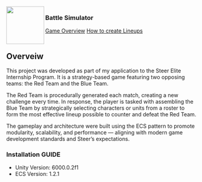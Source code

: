 <!-- PROJECT LOGO -->
<div>
<h3><img align="left" width="100" height="100" src="appstore.png"> <br/> Battle Simulator
</div>   
<a href="https://www.youtube.com/watch?v=E1-fTTuxCIU">Game Overview</a> <a href="https://www.youtube.com/watch?v=WN8-BFGJ8NA">How to create Lineups</a>  <br/> <br/> </h3>   
</div>   
 
## Overveiw
This project was developed as part of my application to the Steer Elite Internship Program. It is a strategy-based game featuring two opposing teams: the Red Team and the Blue Team.

The Red Team is procedurally generated each match, creating a new challenge every time. In response, the player is tasked with assembling the Blue Team by strategically selecting characters or units from a roster to form the most effective lineup possible to counter and defeat the Red Team.

The gameplay and architecture were built using the ECS pattern to promote modularity, scalability, and performance — aligning with modern game development standards and Steer’s expectations.

### Installation GUIDE
- Unity Version: 6000.0.2f1
- ECS Version: 1.2.1

<!-- MARKDOWN LINKS & IMAGES -->
<!-- https://www.markdownguide.org/basic-syntax/#reference-style-links -->
[Swift-img]: https://img.shields.io/badge/-Swift-orange
[Swift-url]: https://developer.apple.com/swift/

[SwiftUI-img]: https://img.shields.io/badge/-SwiftUI-blue
[SwiftUI-url]: https://developer.apple.com/xcode/swiftui/

[Firebase-img]: https://img.shields.io/badge/-Firebase-yellow
[Firebase-url]: https://firebase.google.com

[Figma-img]: https://img.shields.io/badge/-Figma-blue
[Figma-url]: https://www.figma.com/file/tOwavxZJyGBImzbSgo6fcM/Roomade?node-id=0%3A1&t=SiH0xR3Ug7foYJhO-1

[GitHub-img]: https://img.shields.io/badge/-GitHub-lightgrey
[GitHub-url]: https://github.com/weex1997/Roomade
